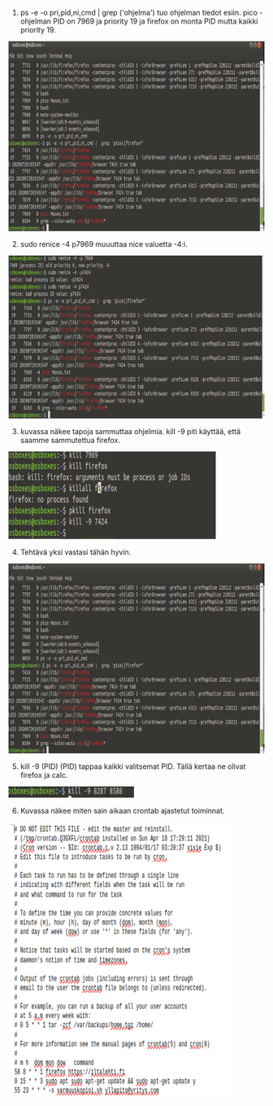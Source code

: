 1. ps -e -o pri,pid,ni,cmd | grep ('ohjelma') tuo ohjelman tiedot esiin. pico -ohjelman PID on 7969 ja priority 19 ja firefox on monta PID mutta kaikki priority 19. 

![alt text](1.png)

2. sudo renice -4 p7969 muuuttaa nice valuetta -4:i.

![alt text](2.png)

3. kuvassa näkee tapoja sammuttaa ohjelmia. kill -9 piti käyttää, että saamme sammutettua firefox.

![alt text](3.png)

4.  Tehtävä yksi vastasi tähän hyvin.

![alt text](1.png)

5. kill -9 (PID) (PID) tappaa kaikki valitsemat PID. Tällä kertaa ne olivat firefox ja calc.

![alt text](5.png)

6. Kuvassa näkee miten sain aikaan crontab ajastetut toiminnat.

![alt text](6.png)
